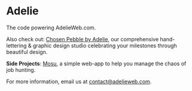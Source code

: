 # Adelie

The code powering AdelieWeb.com.

Also check out: [Chosen Pebble by Adelie](https://www.chosenpebble.com/), our comprehensive hand-lettering & graphic design studio celebrating your milestones through beautiful design.

**Side Projects**: [Mosu](http://mosu.com), a simple web-app to help you manage the chaos of job hunting.

For more information, email us at contact@adelieweb.com.
